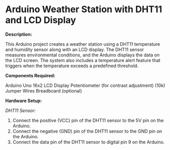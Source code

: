 # Arduino Weather Station with DHT11 and LCD Display

**Description:**

This Arduino project creates a weather station using a DHT11 temperature and humidity sensor along with an LCD display. The DHT11 sensor measures environmental conditions, and the Arduino displays the data on the LCD screen. The system also includes a temperature alert feature that triggers when the temperature exceeds a predefined threshold.

**Components Required:**

  Arduino Uno
  16x2 LCD Display
  Potentiometer (for contrast adjustment) (10k)
  Jumper Wires
  Breadboard (optional)

**Hardware Setup:**

  *DHT11 Sensor:*
  
  1. Connect the positive (VCC) pin of the DHT11 sensor to the 5V pin on the Arduino.
  2. Connect the negative (GND) pin of the DHT11 sensor to the GND pin on the Arduino.
  3. Connect the data pin of the DHT11 sensor to digital pin 9 on the Arduino.
